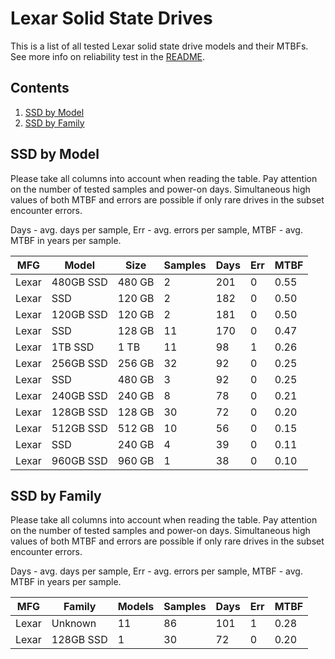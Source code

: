 Lexar Solid State Drives
========================

This is a list of all tested Lexar solid state drive models and their MTBFs. See
more info on reliability test in the [README](https://github.com/linuxhw/SMART).

Contents
--------

1. [ SSD by Model  ](#ssd-by-model)
2. [ SSD by Family ](#ssd-by-family)

SSD by Model
------------

Please take all columns into account when reading the table. Pay attention on the
number of tested samples and power-on days. Simultaneous high values of both MTBF
and errors are possible if only rare drives in the subset encounter errors.

Days - avg. days per sample,
Err  - avg. errors per sample,
MTBF - avg. MTBF in years per sample.

| MFG       | Model              | Size   | Samples | Days  | Err   | MTBF |
|-----------|--------------------|--------|---------|-------|-------|------|
| Lexar     | 480GB SSD          | 480 GB | 2       | 201   | 0     | 0.55   |
| Lexar     | SSD                | 120 GB | 2       | 182   | 0     | 0.50   |
| Lexar     | 120GB SSD          | 120 GB | 2       | 181   | 0     | 0.50   |
| Lexar     | SSD                | 128 GB | 11      | 170   | 0     | 0.47   |
| Lexar     | 1TB SSD            | 1 TB   | 11      | 98    | 1     | 0.26   |
| Lexar     | 256GB SSD          | 256 GB | 32      | 92    | 0     | 0.25   |
| Lexar     | SSD                | 480 GB | 3       | 92    | 0     | 0.25   |
| Lexar     | 240GB SSD          | 240 GB | 8       | 78    | 0     | 0.21   |
| Lexar     | 128GB SSD          | 128 GB | 30      | 72    | 0     | 0.20   |
| Lexar     | 512GB SSD          | 512 GB | 10      | 56    | 0     | 0.15   |
| Lexar     | SSD                | 240 GB | 4       | 39    | 0     | 0.11   |
| Lexar     | 960GB SSD          | 960 GB | 1       | 38    | 0     | 0.10   |

SSD by Family
-------------

Please take all columns into account when reading the table. Pay attention on the
number of tested samples and power-on days. Simultaneous high values of both MTBF
and errors are possible if only rare drives in the subset encounter errors.

Days - avg. days per sample,
Err  - avg. errors per sample,
MTBF - avg. MTBF in years per sample.

| MFG       | Family                 | Models | Samples | Days  | Err   | MTBF |
|-----------|------------------------|--------|---------|-------|-------|------|
| Lexar     | Unknown                | 11     | 86      | 101   | 1     | 0.28   |
| Lexar     | 128GB SSD              | 1      | 30      | 72    | 0     | 0.20   |
